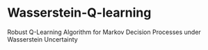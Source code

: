 # Wasserstein-Q-learning
Robust Q-Learning Algorithm for Markov Decision Processes under Wasserstein Uncertainty
